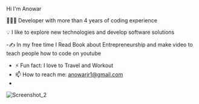  

Hi I'm Anowar

 👨🏻‍💻 Developer with more than 4 years of  coding experience
 
 💡  I like to explore new technologies and develop software solutions
 
   -✍️  In my free time I Read Book about Entrepreneurship and make video to teach people how to code on youtube
   - ⚡ Fun fact: I love to Travel and Workout 
   - 📫 How to reach me: anowarjr1@gmail.com
   - 
 
 
 
 
 


![Screenshot_2](https://user-images.githubusercontent.com/43091820/120009588-f1d79280-bffd-11eb-9f30-68628dc45fb3.png)
